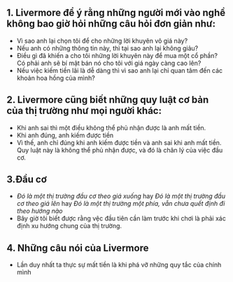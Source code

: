 ## 1. Livermore để ý rằng những người mới vào nghề không bao giờ hỏi những câu hỏi đơn giản như:
- Vì sao anh lại chọn tôi để cho những lời khuyên vô giá này?
- Nếu anh có những thông tin này, thì tại sao anh lại không giảu?
- Điều gì đã khiến a cho tôi những lời khuyên này để mua một cổ phần? Có phải anh sẽ bí mật bán nó cho tôi với giá ngày càng cao lên?
- Nếu việc kiếm tiền lãi là dễ dàng thì vì sao anh lại chỉ quan tâm đến các khoản hoa hồng của mình?
## 2. Livermore cũng biết những quy luật cơ bản của thị trường như mọi người khác:
- Khi anh sai thì một điều không thể phủ nhận được là anh mất tiền.
- Khi anh đúng, anh kiếm được tiền
- Vì thế, anh chỉ đúng khi anh kiếm được tiền và anh sai khi anh mất tiền. Quy luật này là không thể phủ nhận được, và đó là chân lý của việc đầu cơ.
## 3.Đầu cơ
- *Đó là một thị trường đầu cơ theo giá xuống* hay *Đó là một thị trường đầu cơ theo giá lên* hay *Đó là một thị trường một phía, vẫn chưa quết định đi theo hướng nào*
- Bây giờ tôi biết được rằng vệc đầu tiên cần làm trước khi chơi là phải xác định xu hướng chung của thị trường.
## 4. Những câu nói của Livermore
- Lần duy nhất ta thực sự mất tiền là khi phá vỡ những quy tắc của chính mình


